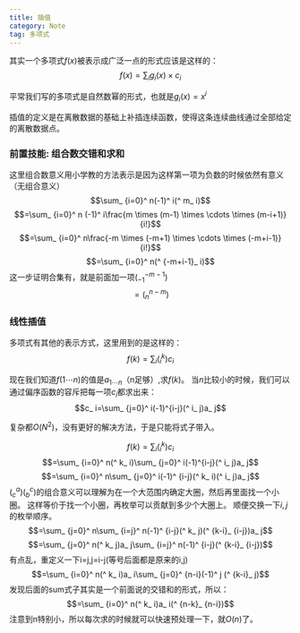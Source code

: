 ```yaml
---
title: 插值
category: Note
tag: 多项式
---
```


其实一个多项式$f(x)$被表示成广泛一点的形式应该是这样的：
$$f(x)=\sum_ i g_ i(x) \times c_ i$$

平常我们写的多项式是自然数幂的形式，也就是$g_ i(x)=x^ i$

插值的定义是在离散数据的基础上补插连续函数，使得这条连续曲线通过全部给定的离散数据点。

### 前置技能: 组合数交错和求和
这里组合数意义用小学教的方法表示是因为这样第一项为负数的时候依然有意义（无组合意义）
$$\sum_ {i=0}^ n(-1)^ i(^ m_ i)$$
$$=\sum_ {i=0}^ n (-1)^ i\frac{m \times (m-1) \times \cdots \times (m-i+1)}{i!}$$
$$=\sum_ {i=0}^ n\frac{-m \times (-m+1) \times \cdots \times (-m+i-1)}{i!}$$
$$=\sum_ {i=0}^ n(^ {-m+i-1}_ i)$$
这一步证明合集有，就是前面加一项$(^ {-m-1}_ {-1})$
$$=(^ {n-m}_ n)$$

### 线性插值
多项式有其他的表示方式，这里用到的是这样的：
$$f(k)=\sum_ i(^ k_ i)c_ i$$

现在我们知道$f(1\cdots n)$的值是$a_ {1\cdots n}$（n足够）,求$f(k)$。
当$n$比较小的时候，我们可以通过偏序函数的容斥把每一项$c_ i$都求出来：
$$c_ i=\sum_ {j=0}^ i(-1)^{i-j}(^ i_ j)a_ j$$

复杂都$O(N^ 2)$，没有更好的解决方法，于是只能将式子带入。

$$f(k)=\sum_ i(^ k_ i)c_ i$$
$$=\sum_ {i=0}^ n(^ k_ i)\sum_ {j=0}^ i(-1)^{i-j}(^ i_ j)a_ j$$
$$=\sum_ {i=0}^ n\sum_ {j=0}^ i(-1)^ {i-j}(^ k_ i)(^ i_ j)a_ j$$
$(^a_ c)(^c_ b)$的组合意义可以理解为在一个大范围内确定大圈，然后再里面找一个小圈。
这样等价于找一个小圈，再枚举可以贡献到多少个大圈上。
顺便交换一下$i,j$的枚举顺序。
$$=\sum_ {j=0}^ n\sum_ {i=j}^ n(-1)^ {i-j}(^ k_ j)(^ {k-i}_ {i-j})a_ j$$
$$=\sum_ {j=0}^ n(^ k_ j)a_ j\sum_ {i=j}^ n(-1)^ {i-j}(^ {k-i}_ {i-j})$$
有点乱，重定义一下i=j,j=i-j(等号后面都是原来的i,j)
$$=\sum_ {i=0}^ n(^ k_ i)a_ i\sum_ {j=0}^ {n-i}(-1)^ j (^ {k-i}_ j)$$
发现后面的sum式子其实是一个前面说的交错和的形式，所以：
$$=\sum_ {i=0}^ n(^ k_ i)a_ i(^ {n-k}_ {n-i})$$
注意到n特别小，所以每次求的时候就可以快速预处理一下，就$O(n)$了。